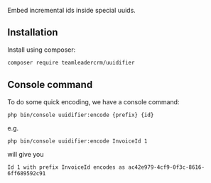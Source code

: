 Embed incremental ids inside special uuids.

## Installation

Install using composer:

```bash
composer require teamleadercrm/uuidifier
```

## Console command
To do some quick encoding, we have a console command:
```
php bin/console uuidifier:encode {prefix} {id}
```

e.g.
```
php bin/console uuidifier:encode InvoiceId 1
```
will give you
```
Id 1 with prefix InvoiceId encodes as ac42e979-4cf9-0f3c-8616-6ff689592c91
```
